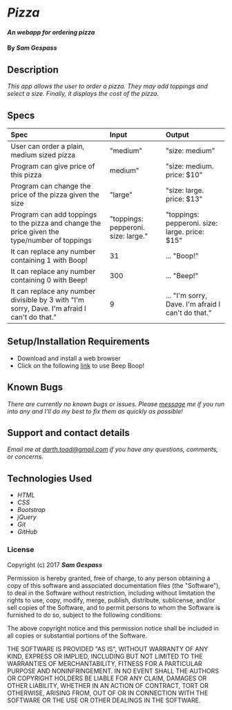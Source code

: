 # _Pizza_

#### _An webapp for ordering pizza_

#### By _**Sam Gespass**_

## Description

_This app allows the user to order a pizza. They may add toppings and select a size. Finally, it displays the cost of the pizza._

## Specs

| Spec | Input | Output |
| :-------------     | :------------- | :------------- |
| User can order a plain, medium sized pizza | "medium" | "size: medium" |
| Program can give price of this pizza | medium" | "size: medium. price: $10" |
| Program can change the price of the pizza given the size | "large" | "size: large. price: $13" |
| Program can add toppings to the pizza and change the price given the type/number of toppings | "toppings: pepperoni. size: large." | "toppings: pepperoni. size: large. price: $15" |
| It can replace any number containing 1 with Boop! | 31 | ... "Boop!" |
| It can replace any number containing 0 with Beep! | 300 | ... "Beep!" |
| It can replace any number divisible by 3 with "I'm sorry, Dave. I'm afraid I can't do that." | 9 | ... "I'm sorry, Dave. I'm afraid I can't do that." |

## Setup/Installation Requirements

* Download and install a web browser
* Click on the following [link](https://github.com/darthtoad/beep-boop) to use Beep Boop!

## Known Bugs

_There are currently no known bugs or issues. Please [message](mailto:darth.toad@gmail.com) me if you run into any and I'll do my best to fix them as quickly as possible!_

## Support and contact details

_Email me at [darth.toad@gmail.com](mailto:darth.toad@gmail.com) if you have any questions, comments, or concerns._

## Technologies Used

* _HTML_
* _CSS_
* _Bootstrap_
* _jQuery_
* _Git_
* _GitHub_

### License

Copyright (c) 2017 ****_Sam Gespass_****

Permission is hereby granted, free of charge, to any person obtaining a copy of this software and associated documentation files (the "Software"), to deal in the Software without restriction, including without limitation the rights to use, copy, modify, merge, publish, distribute, sublicense, and/or sell copies of the Software, and to permit persons to whom the Software is furnished to do so, subject to the following conditions:

The above copyright notice and this permission notice shall be included in all copies or substantial portions of the Software.

THE SOFTWARE IS PROVIDED "AS IS", WITHOUT WARRANTY OF ANY KIND, EXPRESS OR IMPLIED, INCLUDING BUT NOT LIMITED TO THE WARRANTIES OF MERCHANTABILITY, FITNESS FOR A PARTICULAR PURPOSE AND NONINFRINGEMENT. IN NO EVENT SHALL THE AUTHORS OR COPYRIGHT HOLDERS BE LIABLE FOR ANY CLAIM, DAMAGES OR OTHER LIABILITY, WHETHER IN AN ACTION OF CONTRACT, TORT OR OTHERWISE, ARISING FROM, OUT OF OR IN CONNECTION WITH THE SOFTWARE OR THE USE OR OTHER DEALINGS IN THE SOFTWARE.
